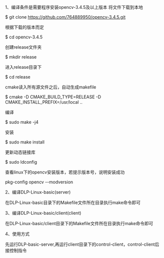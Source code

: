 1、编译条件是需要程序安装opencv-3.4.5及以上版本
将文件下载到本地

$ git clone https://github.com/764889950/opencv-3.4.5.git

根据下载的版本而定

$ cd opencv-3.4.5

创建release文件夹

$ mkdir release

进入release目录下

$ cd release

cmake读入所有源文件之后，自动生成makefile

$ cmake -D CMAKE_BUILD_TYPE=RELEASE -D CMAKE_INSTALL_PREFIX=/usr/local ..

编译

$ sudo make -j4

安装

$ sudo make install

更新动态链接库

$ sudo ldconfig

查看linux下的opencv安装版本，若提示版本号，说明安装成功

pkg-config opencv --modversion

2、编译DLP-Linux-basic(server)

在DLP-Linux-basic目录下的Makefile文件所在目录执行make命令即可

3、编译DLP-Linux-basic/client(client)

在DLP-Linux-basic/client目录下的Makefile文件所在目录执行make命令即可

4、使用方式

先运行DLP-basic-server,再运行client目录下的control-client，control-client后接控制指令

